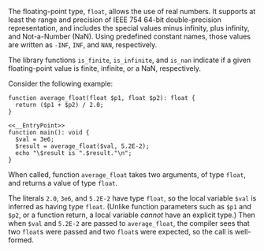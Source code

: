 The floating-point type, `float`, allows the use of real numbers. It supports at least the range and precision of IEEE 754 64-bit double-precision
representation, and includes the special values minus infinity, plus infinity, and Not-a-Number (NaN).  Using predefined constant names, those
values are written as `-INF`, `INF`, and `NAN`, respectively.

The library functions `is_finite`, `is_infinite`, and `is_nan` indicate if a given floating-point value is finite, infinite, or a NaN, respectively.

Consider the following example:

```average.php
function average_float(float $p1, float $p2): float {
  return ($p1 + $p2) / 2.0;
}

<<__EntryPoint>>
function main(): void {
  $val = 3e6;
  $result = average_float($val, 5.2E-2);
  echo "\$result is ".$result."\n";
}
```

When called, function `average_float` takes two arguments, of type `float`, and returns a value of type `float`.

The literals `2.0`, `3e6`, and `5.2E-2` have type `float`, so the local variable `$val` is inferred as having type `float`. (Unlike function parameters
such as `$p1` and `$p2`, or a function return, a local variable *cannot* have an explicit type.) Then when `$val` and `5.2E-2` are passed to
`average_float`, the compiler sees that two `float`s were passed and two `float`s were expected, so the call is well-formed.
